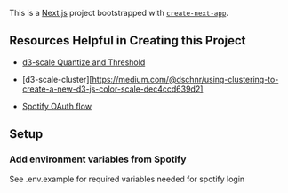 This is a [Next.js](https://nextjs.org/) project bootstrapped with [`create-next-app`](https://github.com/vercel/next.js/tree/canary/packages/create-next-app).

## Resources Helpful in Creating this Project

- [d3-scale Quantize and Threshold](https://observablehq.com/@d3/quantile-quantize-and-threshold-scales)

- [d3-scale-cluster][https://medium.com/@dschnr/using-clustering-to-create-a-new-d3-js-color-scale-dec4ccd639d2]

- [Spotify OAuth flow](https://developer.spotify.com/documentation/general/guides/authorization/)

## Setup

### Add environment variables from Spotify

See .env.example for required variables needed for spotify login
